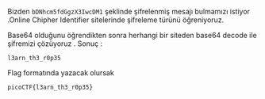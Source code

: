 Bizden ```bDNhcm5fdGgzX3IwcDM1``` şeklinde şifrelenmiş mesajı bulmamızı istiyor .Online Chipher Identifier sitelerinde şifreleme türünü öğreniyoruz.

Base64 olduğunu öğrendikten sonra herhangi bir siteden base64 decode ile şifremizi çözüyoruz . Sonuç :

```l3arn_th3_r0p35```

Flag formatında yazacak olursak 

```picoCTF{l3arn_th3_r0p35}```
